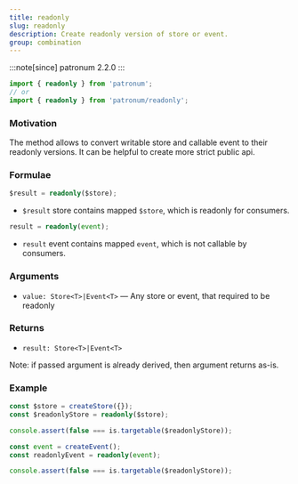 ```yaml
---
title: readonly
slug: readonly
description: Create readonly version of store or event.
group: combination
---
```


:::note[since]
patronum 2.2.0
:::

```ts
import { readonly } from 'patronum';
// or
import { readonly } from 'patronum/readonly';
```

### Motivation

The method allows to convert writable store and callable event to their readonly versions.
It can be helpful to create more strict public api.

### Formulae

```ts
$result = readonly($store);
```

- `$result` store contains mapped `$store`, which is readonly for consumers.

```ts
result = readonly(event);
```

- `result` event contains mapped `event`, which is not callable by consumers.

### Arguments

- `value: Store<T>|Event<T>` — Any store or event, that required to be readonly

### Returns

- `result: Store<T>|Event<T>`

Note: if passed argument is already derived, then argument returns as-is.

### Example

```ts
const $store = createStore({});
const $readonlyStore = readonly($store);

console.assert(false === is.targetable($readonlyStore));
```

```ts
const event = createEvent();
const readonlyEvent = readonly(event);

console.assert(false === is.targetable($readonlyStore));
```
